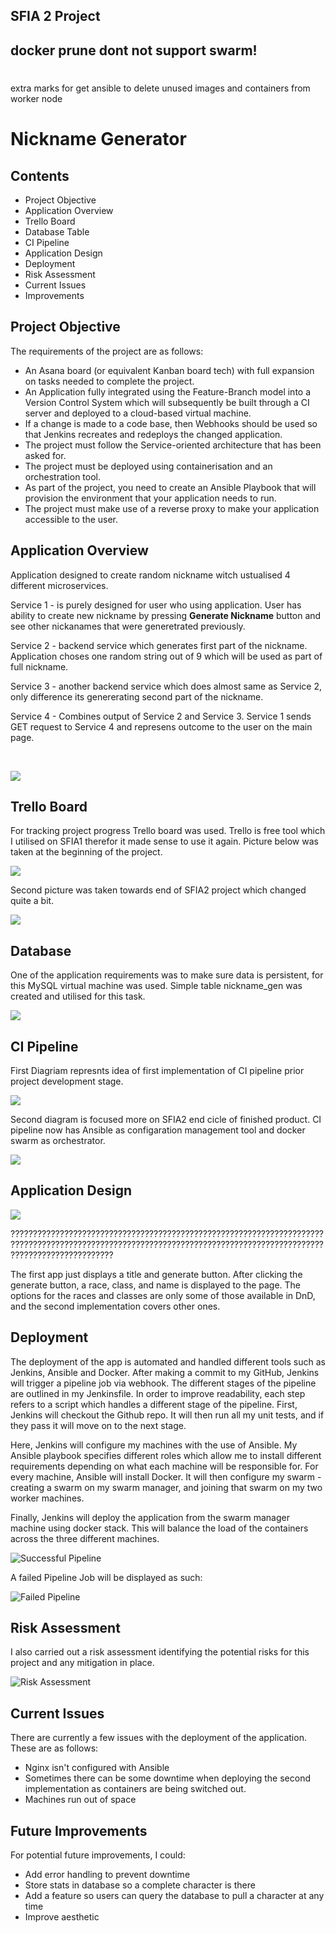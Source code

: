 ## SFIA 2 Project

## docker prune dont not support swarm!
#
extra marks for get ansible to delete unused images and containers from worker node

# Nickname Generator

## Contents

<ul>
  <li>Project Objective</li>
  <li>Application Overview</li>
  <li>Trello Board</li>
  <li>Database Table</li>
  <li>CI Pipeline</li>
  <li>Application Design</li>
  <li>Deployment</li> 
  <li>Risk Assessment</li>
  <li>Current Issues</li>
  <li>Improvements</li>
</ul>

## Project Objective
The requirements of the project are as follows:
<ul>
<li>An Asana board (or equivalent Kanban board tech) with full expansion on tasks needed to complete the project.</li>
<li>An Application fully integrated using the Feature-Branch model into a Version Control System which will subsequently be built through a CI server and deployed to a cloud-based virtual machine.</li>
<li>If a change is made to a code base, then Webhooks should be used so that Jenkins recreates and redeploys the changed application.</li>
<li>The project must follow the Service-oriented architecture that has been asked for.</li>
<li>The project must be deployed using containerisation and an orchestration tool.</li>
<li>As part of the project, you need to create an Ansible Playbook that will provision the environment that your application needs to run.</li>
<li>The project must make use of a reverse proxy to make your application accessible to the user.</li>
</ul>
  
## Application Overview
Application designed to create random nickname witch ustualised 4 different microservices.   

Service 1 - is purely designed for user who using application. User has ability to create new nickname by pressing **Generate Nickname** button and see other nickanames that were generetrated previously.

Service 2 - backend service which generates first part of the nickname. Application choses one random string out of 9 which will be used as part of full nickname.

Service 3 - another backend service which does almost same as Service 2, only difference its genererating second part of the nickname.

Service 4 - Combines output of Service 2 and Service 3. Service 1 sends GET request to Service 4 and represens outcome to the user on the main page.

<br>

![](./images/service.png)


## Trello Board
For tracking project progress Trello board was used. Trello is free tool which I utilised on SFIA1 therefor it made sense to use it again. Picture below was taken at the beginning of the project.

![](./images/trello1.png)

Second picture was taken towards end of SFIA2 project which changed quite a bit.

![](./images/trello2.png)

## Database
One of the application requirements was to make sure data is persistent, for this MySQL virtual machine was used. Simple table nickname_gen was created and utilised for this task. 

![](./images/table.png)

## CI Pipeline  

First Diagriam represnts idea of first implementation of CI pipeline prior project development stage. 

![](./images/CI1.png)

Second diagram is focused more on SFIA2 end cicle of finished product. CI pipeline now has Ansible as configaration management tool and docker swarm as orchestrator.

![](./images/CI2.png)

##  Application Design 

![](./images/appscreen.png)

???????????????????????????????????????????????????????????????????????????????????????????????????????????????????????????????????????????????????????????????????

The first app just displays a title and generate button. After clicking the generate button, a race, class, and name is displayed to the page. The options for the races and classes are only some of those available in DnD, and the second implementation covers other ones.


## Deployment

The deployment of the app is automated and handled different tools such as Jenkins, Ansible and Docker. After making a commit to my GitHub, Jenkins will trigger a pipeline job via webhook. The different stages of the pipeline are outlined in my Jenkinsfile. In order to improve readability, each step refers to a script which handles a different stage of the pipeline. First, Jenkins will checkout the Github repo. It will then run all my unit tests, and if they pass it will move on to the next stage.  

Here, Jenkins will configure my machines with the use of Ansible. My Ansible playbook specifies different roles which allow me to install different requirements depending on what each machine will be responsible for. For every machine, Ansible will install Docker. It will then configure my swarm - creating a swarm on my swarm manager, and joining that swarm on my two worker machines.  

Finally, Jenkins will deploy the application from the swarm manager machine using docker stack. This will balance the load of the containers across the three different machines.

![Successful Pipeline](https://imgur.com/F0sE4BR.jpg)


A failed Pipeline Job will be displayed as such: 

![Failed Pipeline](https://imgur.com/SdeAent.jpg)

## Risk Assessment
I also carried out a risk assessment identifying the potential risks for this project and any mitigation in place. 

![Risk Assessment](https://imgur.com/6Ge9Dhe.jpg)

## Current Issues
There are currently a few issues with the deployment of the application. These are as follows:  

<ul>
  <li>Nginx isn't configured with Ansible</li>
  <li>Sometimes there can be some downtime when deploying the second implementation as containers are being switched out.</li>
  <li>Machines run out of space</li>
</ul>

## Future Improvements
For potential future improvements, I could:  

<ul>
  <li>Add error handling to prevent downtime</li>
  <li>Store stats in database so a complete character is there</li>
  <li>Add a feature so users can query the database to pull a character at any time</li>
  <li>Improve aesthetic</li>
</ul>